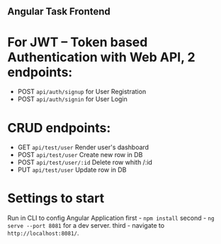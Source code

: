 ## Angular Task Frontend

# For JWT – Token based Authentication with Web API, 2 endpoints:
- POST `api/auth/signup` for User Registration
- POST `api/auth/signin` for User Login

# CRUD endpoints: 
- GET `api/test/user` Render user's dashboard
- POST `api/test/user` Create new row in DB
- POST `api/test/user/:id` Delete row whith /:id
- PUT `api/test/user` Update row in DB

# Settings to start
Run in CLI to config Angular Application
first - `npm install`
second - `ng serve --port 8081` for a dev server. 
third - navigate to `http://localhost:8081/`.

